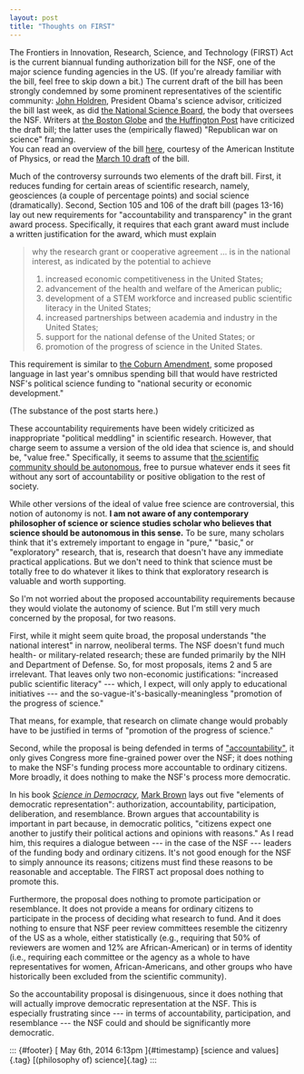 ```yaml
---
layout: post
title: "Thoughts on FIRST"
---
```



The Frontiers in Innovation, Research, Science, and Technology (FIRST) Act is the current biannual funding authorization bill for the NSF, one of the major science funding agencies in the US. (If you're already familiar with the bill, feel free to skip down a bit.) The current draft of the bill has been strongly condemned by some prominent representatives of the scientific community: [John Holdren](http://news.sciencemag.org/people-events/2014/05/white-house-science-adviser-criticizes-first-act), President Obama's science advisor, criticized the bill last week, as did [the National Science Board](http://news.sciencemag.org/funding/2014/04/nsfs-science-board-criticizes-bill-alter-agencys-programs), the body that oversees the NSF. Writers at [the Boston Globe](http://www.bostonglobe.com/news/nation/2014/04/14/gop-pushes-funding-cuts-for-social-science-work/5q4mMRROhWuwHaC46lW23N/story.html) and [the Huffington Post](http://www.huffingtonpost.com/2014/05/06/war-on-science_n_5269527.html) have criticized the draft bill; the latter uses the (empirically flawed) "Republican war on science" framing.\
You can read an overview of the bill [here](http://www.aip.org/fyi/2014/overview-hr-4186-frontiers-innovation-research-science-and-technology-act), courtesy of the American Institute of Physics, or read the [March 10 draft](http://beta.congress.gov/113/bills/hr4186/BILLS-113hr4186ih.pdf) of the bill.

Much of the controversy surrounds two elements of the draft bill. First, it reduces funding for certain areas of scientific research, namely, geosciences (a couple of percentage points) and social science (dramatically). Second, Section 105 and 106 of the draft bill (pages 13-16) lay out new requirements for "accountability and transparency" in the grant award process. Specifically, it requires that each grant award must include a written justification for the award, which must explain

> why the research grant or cooperative agreement ... is in the national interest, as indicated by the potential to achieve
>
> 1.  increased economic competitiveness in the United States;
> 2.  advancement of the health and welfare of the American public;
> 3.  development of a STEM workforce and increased public scientific literacy in the United States;
> 4.  increased partnerships between academia and industry in the United States;
> 5.  support for the national defense of the United States; or
> 6.  promotion of the progress of science in the United States.

This requirement is similar to [the Coburn Amendment](http://news.sciencemag.org/funding/2014/01/u.s.-political-scientists-relieved-coburn-language-gone), some proposed language in last year's omnibus spending bill that would have restricted NSF's political science funding to "national security or economic development."

(The substance of the post starts here.)

These accountability requirements have been widely criticized as inappropriate "political meddling" in scientific research. However, that charge seem to assume a version of the old idea that science is, and should be, "value free." Specifically, it seems to assume that [the scientific community should be autonomous](http://www.jstor.org/discover/10.1086/662255?uid=2&uid=4&sid=21103738743881), free to pursue whatever ends it sees fit without any sort of accountability or positive obligation to the rest of society.

While other versions of the ideal of value free science are controversial, this notion of autonomy is not. **I am not aware of any contemporary philosopher of science or science studies scholar who believes that science should be autonomous in this sense.** To be sure, many scholars think that it's extremely important to engage in "pure," "basic," or "exploratory" research, that is, research that doesn't have any immediate practical applications. But we don't need to think that science must be totally free to do whatever it likes to think that exploratory research is valuable and worth supporting.

So I'm not worried about the proposed accountability requirements because they would violate the autonomy of science. But I'm still very much concerned by the proposal, for two reasons.

First, while it might seem quite broad, the proposal understands "the national interest" in narrow, neoliberal terms. The NSF doesn't fund much health- or military-related research; these are funded primarily by the NIH and Department of Defense. So, for most proposals, items 2 and 5 are irrelevant. That leaves only two non-economic justifications: "increased public scientific literacy" --- which, I expect, will only apply to educational initiatives --- and the so-vague-it's-basically-meaningless "promotion of the progress of science."

That means, for example, that research on climate change would probably have to be justified in terms of "promotion of the progress of science."

Second, while the proposal is being defended in terms of ["accountability"](http://science.house.gov/press-release/first-act-prioritizes-science-investments-keep-america-first), it only gives Congress more fine-grained power over the NSF; it does nothing to make the NSF's funding process more accountable to ordinary citizens. More broadly, it does nothing to make the NSF's process more democratic.

In his book [*Science in Democracy*](http://books.google.ca/books?id=dRv-c1XZtKQC), [Mark Brown](http://www.csus.edu/indiv/b/brownm/) lays out five "elements of democratic representation": authorization, accountability, participation, deliberation, and resemblance. Brown argues that accountability is important in part because, in democratic politics, "citizens expect one another to justify their political actions and opinions with reasons." As I read him, this requires a dialogue between --- in the case of the NSF --- leaders of the funding body and ordinary citizens. It's not good enough for the NSF to simply announce its reasons; citizens must find these reasons to be reasonable and acceptable. The FIRST act proposal does nothing to promote this.

Furthermore, the proposal does nothing to promote participation or resemblance. It does not provide a means for ordinary citizens to participate in the process of deciding what research to fund. And it does nothing to ensure that NSF peer review committees resemble the citizenry of the US as a whole, either statistically (e.g., requiring that 50% of reviewers are women and 12% are African-American) or in terms of identity (i.e., requiring each committee or the agency as a whole to have representatives for women, African-Americans, and other groups who have historically been excluded from the scientific community).

So the accountability proposal is disingenuous, since it does nothing that will actually improve democratic representation at the NSF. This is especially frustrating since --- in terms of accountability, participation, and resemblance --- the NSF could and should be significantly more democratic.

::: {#footer}
[ May 6th, 2014 6:13pm ]{#timestamp} [science and values]{.tag} [(philosophy of) science]{.tag}
:::
